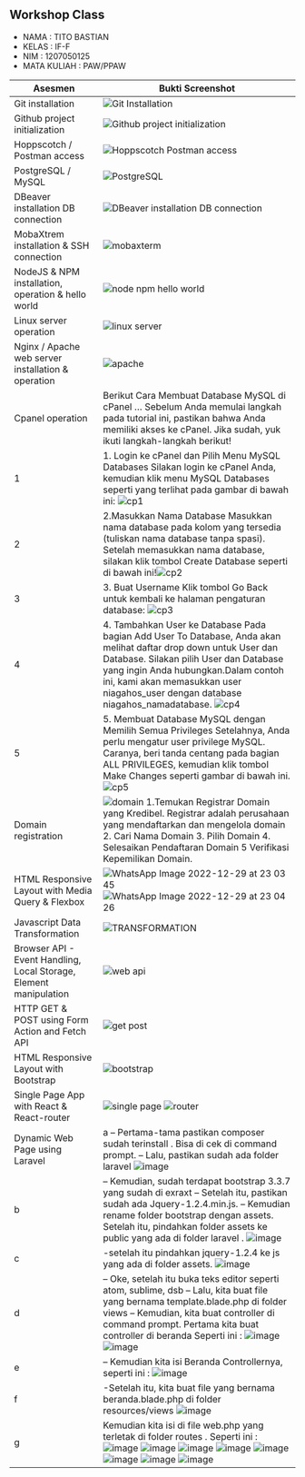 ## Workshop Class
- NAMA : TITO BASTIAN 
- KELAS : IF-F 
- NIM : 1207050125 
- MATA KULIAH : PAW/PPAW 

Asesmen| Bukti Screenshot
---|---
Git installation | ![Git Installation](https://user-images.githubusercontent.com/77034206/209963955-9cc69902-4f1e-414e-9494-1c83ad04e361.jpeg)
Github project initialization | ![Github project initialization](https://user-images.githubusercontent.com/77034206/209964114-8dd2ecb3-901b-47f7-985e-7133b4291204.jpeg)
Hoppscotch / Postman access | ![Hoppscotch  Postman access](https://user-images.githubusercontent.com/77034206/209964406-214a92f5-fb32-448a-8c96-0c634aea6345.jpeg)
PostgreSQL / MySQL | ![PostgreSQL](https://user-images.githubusercontent.com/77034206/209964879-efae6b9b-85da-4440-8c79-b9c3ff9b30a0.jpeg)
DBeaver installation DB connection | ![DBeaver installation DB connection](https://user-images.githubusercontent.com/77034206/209965157-0442c781-0963-4670-9f74-80bc66c16767.jpeg)
MobaXtrem installation & SSH connection | ![mobaxterm](https://user-images.githubusercontent.com/77034206/209970175-17960fd6-c047-4ac0-a975-6d249518597e.jpeg)
NodeJS & NPM installation, operation & hello world | ![node npm hello world](https://user-images.githubusercontent.com/77034206/209966595-92a478ab-2c36-4e47-9910-eab5ac2eaf69.jpeg)
Linux server operation | ![linux server](https://user-images.githubusercontent.com/77034206/209988760-5bf639a4-f6f9-49fe-992e-8ca8e84e0863.jpeg)
Nginx / Apache web server installation & operation | ![apache](https://user-images.githubusercontent.com/77034206/209976213-1babbfd9-b4bf-4b00-ba0a-3a8471fbd9fc.jpeg)
Cpanel operation | Berikut Cara Membuat Database MySQL di cPanel … Sebelum Anda memulai langkah pada tutorial ini, pastikan bahwa Anda memiliki akses ke cPanel. Jika sudah, yuk ikuti langkah-langkah berikut! 
1 | 1. Login ke cPanel dan Pilih Menu MySQL Databases Silakan login ke cPanel Anda, kemudian klik menu MySQL Databases seperti yang terlihat pada gambar di bawah ini: ![cp1](https://user-images.githubusercontent.com/77034206/209977160-0a4dfd87-0f81-4d62-bb64-ab544b1cd43d.png)
2 | 2.Masukkan Nama Database Masukkan nama database pada kolom yang tersedia (tuliskan nama database tanpa spasi). Setelah memasukkan nama database, silakan klik tombol Create Database seperti di bawah ini!![cp2](https://user-images.githubusercontent.com/77034206/209977267-4266d8b6-00f6-42d3-a051-af5783c66998.png)
3 | 3. Buat Username Klik tombol Go Back untuk kembali ke halaman pengaturan database: ![cp3](https://user-images.githubusercontent.com/77034206/209977381-9e0dea68-4e13-4359-b63d-d8f3247f3c4a.png) 
4 | 4. Tambahkan User ke Database Pada bagian Add User To Database, Anda akan melihat daftar drop down untuk User dan Database. Silakan pilih User dan Database yang ingin Anda hubungkan.Dalam contoh ini, kami akan memasukkan user niagahos_user dengan database niagahos_namadatabase. ![cp4](https://user-images.githubusercontent.com/77034206/209977443-17601e36-933f-4470-af08-1874af4cde9b.png)  
5 | 5. Membuat Database MySQL dengan Memilih Semua Privileges Setelahnya, Anda perlu mengatur user privilege MySQL. Caranya, beri tanda centang pada bagian ALL PRIVILEGES, kemudian klik tombol Make Changes seperti gambar di bawah ini. ![cp5](https://user-images.githubusercontent.com/77034206/209977521-9578145c-7c5a-4235-91e7-7fa1479f310d.png) 
Domain registration | ![domain](https://user-images.githubusercontent.com/77034206/209974315-d92cfac3-21f4-402d-bd40-0ba676c5f9f8.jpeg) 1.Temukan Registrar Domain yang Kredibel. Registrar adalah perusahaan yang mendaftarkan dan mengelola domain 2. Cari Nama Domain 3. Pilih Domain 4. Selesaikan Pendaftaran Domain 5 Verifikasi Kepemilikan Domain.
HTML Responsive Layout with Media Query & Flexbox | ![WhatsApp Image 2022-12-29 at 23 03 45](https://user-images.githubusercontent.com/77034206/209979139-c096214a-bc6e-4012-85cb-a5137b189b5f.jpeg) ![WhatsApp Image 2022-12-29 at 23 04 26](https://user-images.githubusercontent.com/77034206/209979215-02bba895-a3f6-40e9-98d0-84ac5d127036.jpeg)
Javascript Data Transformation | ![TRANSFORMATION](https://user-images.githubusercontent.com/77034206/209983413-1f0c1f31-ce25-403f-8962-356b2ff93e03.jpeg)
Browser API - Event Handling, Local Storage, Element manipulation | ![web api](https://user-images.githubusercontent.com/77034206/209987611-05373d68-3be1-499a-8228-a85987bf2114.jpeg)
HTTP GET & POST using Form Action and Fetch API | ![get post](https://user-images.githubusercontent.com/77034206/209986634-833b5764-d430-4681-a127-1bbdc5209390.jpeg)
HTML Responsive Layout with Bootstrap | ![bootstrap](https://user-images.githubusercontent.com/77034206/209973567-896b3897-f774-42dd-b1a2-be5a6de73dda.jpeg)
Single Page App with React & React-router | ![single page](https://user-images.githubusercontent.com/77034206/209967558-85a5ad62-0e14-44f6-a1e6-0b63ed0a7aae.jpeg) ![router](https://user-images.githubusercontent.com/77034206/209967604-2fc9ff17-0005-41d8-af52-7d3372597f96.jpeg)
Dynamic Web Page using Laravel | a – Pertama-tama pastikan composer sudah terinstall . Bisa di cek di command prompt. – Lalu, pastikan sudah ada folder laravel ![image](https://user-images.githubusercontent.com/105898484/209793935-517bfeb2-774b-404c-9953-aaa3a7c7ed30.png)
b | – Kemudian, sudah terdapat bootstrap 3.3.7 yang sudah di exraxt – Setelah itu, pastikan sudah ada Jquery-1.2.4.min.js. – Kemudian rename folder bootstrap dengan assets. Setelah itu, pindahkan folder assets ke public yang ada di folder laravel . ![image](https://user-images.githubusercontent.com/105898484/209793962-ad60c234-bbd6-4578-9f66-65b2b9b105f4.png)
c | -setelah itu pindahkan jquery-1.2.4 ke js yang ada di folder assets. ![image](https://user-images.githubusercontent.com/105898484/209793992-adc8f2c0-69d0-4c34-98bd-0be61fe18c18.png)
d | – Oke, setelah itu buka teks editor seperti atom, sublime, dsb – Lalu, kita buat file yang bernama template.blade.php di folder views – Kemudian, kita buat controller di command prompt. Pertama kita buat controller di beranda Seperti ini : ![image](https://user-images.githubusercontent.com/105898484/209794049-956c03e5-e3e3-4005-b0d2-1bbfb6a48643.png) ![image](https://user-images.githubusercontent.com/105898484/209794105-bc7a1fe9-ad07-4f51-b002-000d16337a22.png)
e | – Kemudian kita isi Beranda Controllernya, seperti ini : ![image](https://user-images.githubusercontent.com/105898484/209794155-9b0c9677-f9e4-4ee1-a705-fd0b631f2b2d.png)
f | -Setelah itu, kita buat file yang bernama beranda.blade.php di folder resources/views ![image](https://user-images.githubusercontent.com/105898484/209794216-ba964048-4c47-4ebb-910f-e0f74ac3c61a.png)
g | Kemudian kita isi di file web.php yang terletak di folder routes . Seperti ini : ![image](https://user-images.githubusercontent.com/105898484/209794257-163a414e-ec79-4519-b43e-f76f2f244ed2.png) ![image](https://user-images.githubusercontent.com/105898484/209794284-6c70f3c8-c018-4e12-9251-7c67539cbf1b.png) ![image](https://user-images.githubusercontent.com/105898484/209794361-3fc0dc1b-d82f-4d35-af4d-0eb9deea18d1.png) ![image](https://user-images.githubusercontent.com/105898484/209794411-45d2b604-1490-4989-9481-6e83b4f25be9.png) ![image](https://user-images.githubusercontent.com/105898484/209794436-68d7b235-1cda-4d41-becb-f9ab828003d5.png) ![image](https://user-images.githubusercontent.com/105898484/209794456-545b1984-b431-48e8-962e-373b7d819988.png) ![image](https://user-images.githubusercontent.com/105898484/209794478-eead3278-dd99-48ab-b0ec-b284baac68d0.png) ![image](https://user-images.githubusercontent.com/105898484/209794521-845abcf8-c357-4a7e-9e5c-773f124d2164.png)



